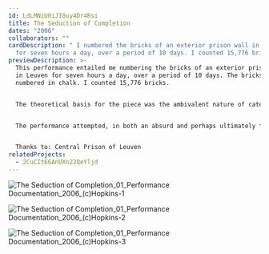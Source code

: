 ```yaml
---
id: LdLMNzU0iJI0uy4Dr4Rsi
title: The Seduction of Completion
dates: "2006"
collaborators: ""
cardDescription: " I numbered the bricks of an exterior prison wall in Leuven
  for seven hours a day, over a period of 10 days. I counted 15,776 bricks."
previewDescription: >-
  This performance entailed me numbering the bricks of an exterior prison wall
  in Leuven for seven hours a day, over a period of 10 days. The bricks were
  numbered in chalk. I counted 15,776 bricks.  


  The theoretical basis for the piece was the ambivalent nature of categorisation, which can be both useful, absurd, or in some cases, utterly abhorrent. However, whilst the action of numbering in bricks in chalk could be seen as ridiculous, within the context of an exhibition dealing with Buchenwald and the atrocities of the Nazi regime it assumed a more sombre and reflective quality.   


  The performance attempted, in both an absurd and perhaps ultimately futile manner, some form of representing the victims of WWII and the Holocaust. By performing the action day after day, and leaving a slowly developing, yet highly ephemeral trace on the wall, I hoped to give some indication, through both time and space, of the unimaginable scale of the atrocities. 


  Thanks to: Central Prison of Leuven
relatedProjects:
  - 2CuCIt66AnUXn22QeYljd
---
```



![](/assets/the-seduction-of-completion_01_performance-documentation_2006_-c-hopkins-1.jpg "The Seduction of Completion_01_Performance Documentation_2006_(c)Hopkins-1")



![](/assets/the-seduction-of-completion_01_performance-documentation_2006_-c-hopkins-2.jpg "The Seduction of Completion_01_Performance Documentation_2006_(c)Hopkins-2")



![](/assets/the-seduction-of-completion_01_performance-documentation_2006_-c-hopkins-3.jpg "The Seduction of Completion_01_Performance Documentation_2006_(c)Hopkins-3")
